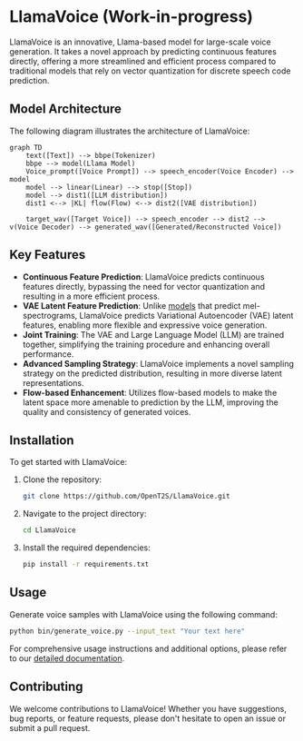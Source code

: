 # LlamaVoice (Work-in-progress)

LlamaVoice is an innovative, Llama-based model for large-scale voice generation. It takes a novel approach by predicting continuous features directly, offering a more streamlined and efficient process compared to traditional models that rely on vector quantization for discrete speech code prediction.

## Model Architecture

The following diagram illustrates the architecture of LlamaVoice:

```mermaid
graph TD
    text([Text]) --> bbpe(Tokenizer)
    bbpe --> model(Llama Model)
    Voice_prompt([Voice Prompt]) --> speech_encoder(Voice Encoder) --> model
    model --> linear(Linear) --> stop([Stop])
    model --> dist1([LLM distribution])
    dist1 <--> |KL| flow(Flow) <--> dist2([VAE distribution])

    target_wav([Target Voice]) --> speech_encoder --> dist2 --> v(Voice Decoder) --> generated_wav([Generated/Reconstructed Voice])
```

## Key Features

- **Continuous Feature Prediction**: LlamaVoice predicts continuous features directly, bypassing the need for vector quantization and resulting in a more efficient process.
- **VAE Latent Feature Prediction**: Unlike [models](https://arxiv.org/pdf/2407.08551) that predict mel-spectrograms, LlamaVoice predicts Variational Autoencoder (VAE) latent features, enabling more flexible and expressive voice generation.
- **Joint Training**: The VAE and Large Language Model (LLM) are trained together, simplifying the training procedure and enhancing overall performance.
- **Advanced Sampling Strategy**: LlamaVoice implements a novel sampling strategy on the predicted distribution, resulting in more diverse latent representations.
- **Flow-based Enhancement**: Utilizes flow-based models to make the latent space more amenable to prediction by the LLM, improving the quality and consistency of generated voices.

## Installation

To get started with LlamaVoice:

1. Clone the repository:
   ```sh
   git clone https://github.com/OpenT2S/LlamaVoice.git
   ```

2. Navigate to the project directory:
   ```sh
   cd LlamaVoice
   ```

3. Install the required dependencies:
   ```sh
   pip install -r requirements.txt
   ```

## Usage

Generate voice samples with LlamaVoice using the following command:

```sh
python bin/generate_voice.py --input_text "Your text here"
```

For comprehensive usage instructions and additional options, please refer to our [detailed documentation](docs/usage.md).

## Contributing

We welcome contributions to LlamaVoice! Whether you have suggestions, bug reports, or feature requests, please don't hesitate to open an issue or submit a pull request.

